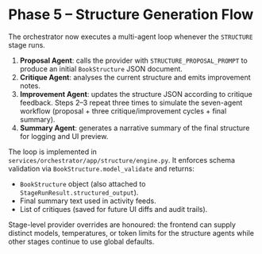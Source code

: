 # Phase 5 – Structure Generation Flow

The orchestrator now executes a multi-agent loop whenever the `STRUCTURE` stage runs.

1. **Proposal Agent**: calls the provider with `STRUCTURE_PROPOSAL_PROMPT` to produce an
   initial `BookStructure` JSON document.
2. **Critique Agent**: analyses the current structure and emits improvement notes.
3. **Improvement Agent**: updates the structure JSON according to critique feedback.
   Steps 2–3 repeat three times to simulate the seven-agent workflow (proposal + three
   critique/improvement cycles + final summary).
4. **Summary Agent**: generates a narrative summary of the final structure for logging
   and UI preview.

The loop is implemented in `services/orchestrator/app/structure/engine.py`. It enforces
schema validation via `BookStructure.model_validate` and returns:

- `BookStructure` object (also attached to `StageRunResult.structured_output`).
- Final summary text used in activity feeds.
- List of critiques (saved for future UI diffs and audit trails).

Stage-level provider overrides are honoured: the frontend can supply distinct models,
temperatures, or token limits for the structure agents while other stages continue to
use global defaults.
